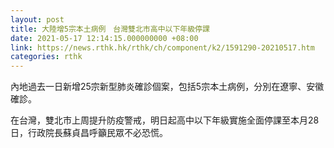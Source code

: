 ```yaml
---
layout: post
title: 大陸增5宗本土病例　台灣雙北市高中以下年級停課
date: 2021-05-17 12:14:15.000000000 +08:00
link: https://news.rthk.hk/rthk/ch/component/k2/1591290-20210517.htm
categories: rthk
---
```


內地過去一日新增25宗新型肺炎確診個案，包括5宗本土病例，分別在遼寧、安徽確診。

在台灣，雙北市上周提升防疫警戒，明日起高中以下年級實施全面停課至本月28日，行政院長蘇貞昌呼籲民眾不必恐慌。
